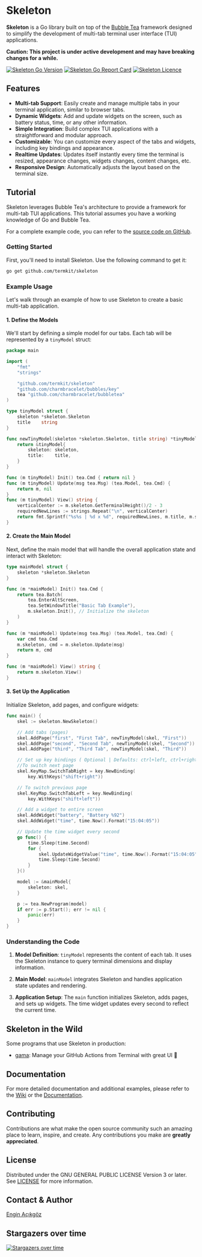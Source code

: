 # Skeleton

**Skeleton** is a Go library built on top of the [Bubble Tea](https://github.com/charmbracelet/bubbletea) framework designed to simplify the development of multi-tab terminal user interface (TUI) applications.

**Caution: This project is under active development and may have breaking changes for a while.**

<a href="https://github.com/termkit/skeleton" target="_blank"><img src="https://img.shields.io/github/go-mod/go-version/termkit/skeleton?style=for-the-badge&logo=go" alt="Skeleton Go Version" /></a>
<a href="https://goreportcard.com/report/github.com/termkit/skeleton" target="_blank"><img src="https://goreportcard.com/badge/github.com/termkit/skeleton?style=for-the-badge&logo=go" alt="Skeleton Go Report Card" /></a>
<a href="https://github.com/termkit/skeleton" target="_blank"><img src="https://img.shields.io/github/license/termkit/skeleton?style=for-the-badge" alt="Skeleton Licence" /></a>

## Features

- **Multi-tab Support**: Easily create and manage multiple tabs in your terminal application, similar to browser tabs.
- **Dynamic Widgets**: Add and update widgets on the screen, such as battery status, time, or any other information.
- **Simple Integration**: Build complex TUI applications with a straightforward and modular approach.
- **Customizable**: You can customize every aspect of the tabs and widgets, including key bindings and appearance. 
- **Realtime Updates**: Updates itself instantly every time the terminal is resized, appearance changes, widgets changes, content changes, etc.
- **Responsive Design**: Automatically adjusts the layout based on the terminal size.

## Tutorial

Skeleton leverages Bubble Tea's architecture to provide a framework for multi-tab TUI applications. This tutorial assumes you have a working knowledge of Go and Bubble Tea.

For a complete example code, you can refer to the [source code on GitHub](https://github.com/termkit/skeleton/tree/main/examples).

### Getting Started

First, you'll need to install Skeleton. Use the following command to get it:

````bash
go get github.com/termkit/skeleton
````

### Example Usage

Let's walk through an example of how to use Skeleton to create a basic multi-tab application.

#### 1. Define the Models

We'll start by defining a simple model for our tabs. Each tab will be represented by a `tinyModel` struct:

````go
package main

import (
	"fmt"
	"strings"

	"github.com/termkit/skeleton"
	"github.com/charmbracelet/bubbles/key"
	tea "github.com/charmbracelet/bubbletea"
)

type tinyModel struct {
	skeleton *skeleton.Skeleton
	title    string
}

func newTinyModel(skeleton *skeleton.Skeleton, title string) *tinyModel {
	return &tinyModel{
		skeleton: skeleton,
		title:    title,
	}
}

func (m tinyModel) Init() tea.Cmd { return nil }
func (m tinyModel) Update(msg tea.Msg) (tea.Model, tea.Cmd) {
	return m, nil
}
func (m tinyModel) View() string {
	verticalCenter := m.skeleton.GetTerminalHeight()/2 - 3
	requiredNewLines := strings.Repeat("\n", verticalCenter)
	return fmt.Sprintf("%s%s | %d x %d", requiredNewLines, m.title, m.skeleton.GetTerminalWidth(), m.skeleton.GetTerminalHeight())
}
````

#### 2. Create the Main Model

Next, define the main model that will handle the overall application state and interact with Skeleton:

````go
type mainModel struct {
	skeleton *skeleton.Skeleton
}

func (m *mainModel) Init() tea.Cmd {
	return tea.Batch(
		tea.EnterAltScreen,
		tea.SetWindowTitle("Basic Tab Example"),
		m.skeleton.Init(), // Initialize the skeleton
	)
}

func (m *mainModel) Update(msg tea.Msg) (tea.Model, tea.Cmd) {
	var cmd tea.Cmd
	m.skeleton, cmd = m.skeleton.Update(msg)
	return m, cmd
}

func (m *mainModel) View() string {
	return m.skeleton.View()
}
````

#### 3. Set Up the Application

Initialize Skeleton, add pages, and configure widgets:

````go
func main() {
	skel := skeleton.NewSkeleton()

	// Add tabs (pages)
	skel.AddPage("first", "First Tab", newTinyModel(skel, "First"))
	skel.AddPage("second", "Second Tab", newTinyModel(skel, "Second"))
	skel.AddPage("third", "Third Tab", newTinyModel(skel, "Third"))

	// Set up key bindings ( Optional | Defaults: ctrl+left, ctrl+right )
	//To switch next page
	skel.KeyMap.SwitchTabRight = key.NewBinding(
		key.WithKeys("shift+right"))

	// To switch previous page
	skel.KeyMap.SwitchTabLeft = key.NewBinding(
		key.WithKeys("shift+left"))

	// Add a widget to entire screen
	skel.AddWidget("battery", "Battery %92")
	skel.AddWidget("time", time.Now().Format("15:04:05"))

	// Update the time widget every second
	go func() {
		time.Sleep(time.Second)
		for {
			skel.UpdateWidgetValue("time", time.Now().Format("15:04:05"))
			time.Sleep(time.Second)
		}
	}()

	model := &mainModel{
		skeleton: skel,
	}

	p := tea.NewProgram(model)
	if err := p.Start(); err != nil {
		panic(err)
	}
}
````

### Understanding the Code

1. **Model Definition**: `tinyModel` represents the content of each tab. It uses the Skeleton instance to query terminal dimensions and display information.

2. **Main Model**: `mainModel` integrates Skeleton and handles application state updates and rendering.

3. **Application Setup**: The `main` function initializes Skeleton, adds pages, and sets up widgets. The time widget updates every second to reflect the current time.

## Skeleton in the Wild
Some programs that use Skeleton in production:

- [gama](https://github.com/termkit/gama): Manage your GitHub Actions from Terminal with great UI 🧪

## Documentation

For more detailed documentation and additional examples, please refer to the [Wiki](https://github.com/termkit/skeleton/wiki) or the [Documentation](https://github.com/termkit/skeleton/docs).

## Contributing

Contributions are what make the open source community such an amazing place to learn, inspire, and create. Any contributions you make are **greatly appreciated**.

## License

Distributed under the GNU GENERAL PUBLIC LICENSE Version 3 or later. See [LICENSE](LICENSE) for more information.

## Contact & Author

[Engin Açıkgöz](https://github.com/canack)

## Stargazers over time

[![Stargazers over time](https://starchart.cc/termkit/skeleton.svg?variant=adaptive)](https://starchart.cc/termkit/skeleton)